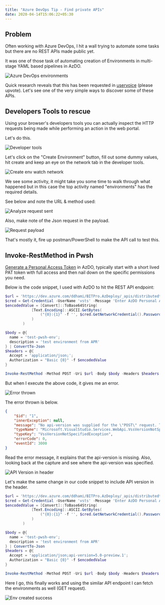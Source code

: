 ```yaml
---
title: "Azure DevOps Tip - Find private APIs"
date: 2020-04-14T15:06:22+05:30
---
```


## Problem

Often working with Azure DevOps, I hit a wall trying to automate some tasks but
there are no REST APIs made public yet.

It was one of those task of automating creation of Environments in multi-stage
YAML based pipelines in AzDO.

![Azure DevOps environments](/static/002/env.png)

Quick research reveals that this has been requested in [uservoice](https://developercommunity.visualstudio.com/content/problem/820737/rest-apis-for-environments-and-its-resources-multi.html) (please upvote).
Let's see one of the very simple ways to discover some of these APIs.

## Developers Tools to rescue

Using your browser's developers tools you can actually inspect the HTTP requests
being made while performing an action in the web portal.

Let's do this.

![Developer tools](/static/002/devnetwork.png)

Let's click on the "Create Environment" button, fill out some dummy values,
hit create and keep an eye on the network tab in the developer tools.

![Create env watch network](/static/002/envcreatenetwork.png)

We see some activity, it might take you some time to walk through what happened but in this case the top activity named "environments" has the required details.

See below and note the URL & method used:

![Analyze request sent](/static/002/analyzerequest.png)

Also, make note of the Json request in the payload.

![Request payload](/static/002/requestpayload.png)

That's mostly it, fire up postman/PowerShell to make the API call to test this.

## Invoke-RestMethod in Pwsh

[Generate a Personal Access Token](https://docs.microsoft.com/en-us/azure/devops/organizations/accounts/use-personal-access-tokens-to-authenticate?view=azure-devops&tabs=preview-page) in AzDO, typically start with a short lived PAT token with full access and then nail down on the specific permissions you need.

Below is the code snippet, I used with AzDO to hit the REST API endpoint:

```powershell
$url = 'https://dev.azure.com/ddhami/BITPro.AzDeploy/_apis/distributedtask/environments'
$cred = Get-Credential -UserName 'vsts' -Message 'Enter AzDO Personal Access Token with privs to create env'
$encodedValue = [Convert]::ToBase64String(
            [Text.Encoding]::ASCII.GetBytes(
                ("{0}:{1}" -f '', $cred.GetNetworkCredential().Password)
            )
        )

$body = @{
  name = 'test-pwsh-env';
  description = 'test environment from APR'
} | ConvertTo-Json
$headers = @{
  Accept = 'application/json;';
  Authorization = "Basic {0}" -f $encodedValue
}

Invoke-RestMethod -Method POST -Uri $url -Body $body -Headers $headers -ContentType 'application/json'
```

But when I execute the above code, it gives me an error.

![Error thrown](/static/002/pwsherror.png)

The error thrown is below.

```json
{
    "$id": "1",
    "innerException": null,
    "message": "No api-version was supplied for the \"POST\" request. The version must be supplied either as part of the Accept header (e.g. \"application/json; api-version=1.0\") or as a query parameter (e.g. \"?api-version=1.0\").",
    "typeName": "Microsoft.VisualStudio.Services.WebApi.VssVersionNotSpecifiedException, Microsoft.VisualStudio.Services.WebApi",
    "typeKey": "VssVersionNotSpecifiedException",
    "errorCode": 0,
    "eventId": 3000
}
```

Read the error message, it explains that the api-version is missing. Also, looking back at the capture and see where the api-version was specified.

![API Version in header](/static/002/apiversion.png)

Let's make the same change in our code snippet to include API version in the
header.

```powershell
$url = 'https://dev.azure.com/ddhami/BITPro.AzDeploy/_apis/distributedtask/environments'
$cred = Get-Credential -UserName 'vsts' -Message 'Enter AzDO Personal Access Token with privs to create env'
$encodedValue = [Convert]::ToBase64String(
            [Text.Encoding]::ASCII.GetBytes(
                ("{0}:{1}" -f '', $cred.GetNetworkCredential().Password)
            )
        )

$body = @{
  name = 'test-pwsh-env';
  description = 'test environment from APR'
} | ConvertTo-Json
$headers = @{
  Accept = 'application/json;api-version=5.0-preview.1';
  Authorization = "Basic {0}" -f $encodedValue
}

Invoke-RestMethod -Method POST -Uri $url -Body $body -Headers $headers -ContentType = 'application/json'
```

Here I go, this finally works and using the similar API endpoint I can fetch the environments as well (GET request).

![Env created success](/static/002/envsuccess.png)